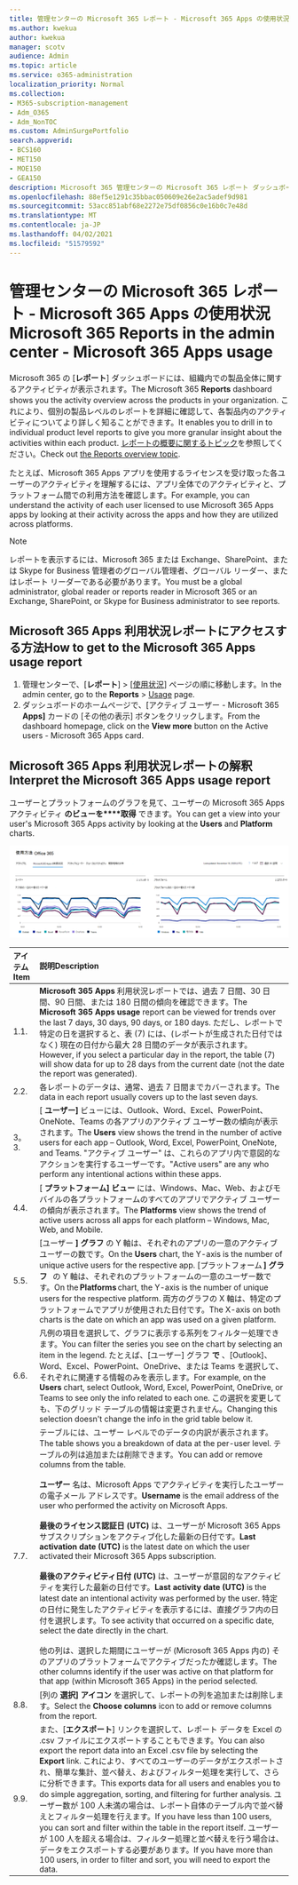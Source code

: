 ```yaml
---
title: 管理センターの Microsoft 365 レポート - Microsoft 365 Apps の使用状況
ms.author: kwekua
author: kwekua
manager: scotv
audience: Admin
ms.topic: article
ms.service: o365-administration
localization_priority: Normal
ms.collection:
- M365-subscription-management
- Adm_O365
- Adm_NonTOC
ms.custom: AdminSurgePortfolio
search.appverid:
- BCS160
- MET150
- MOE150
- GEA150
description: Microsoft 365 管理センターの Microsoft 365 レポート ダッシュボードを使用して、使用状況レポート用の Microsoft 365 アプリを取得する方法について説明します。
ms.openlocfilehash: 88ef5e1291c35bbac050609e26e2ac5adef9d981
ms.sourcegitcommit: 53acc851abf68e2272e75df0856c0e16b0c7e48d
ms.translationtype: MT
ms.contentlocale: ja-JP
ms.lasthandoff: 04/02/2021
ms.locfileid: "51579592"
---
```

# <a name="microsoft-365-reports-in-the-admin-center---microsoft-365-apps-usage"></a><span data-ttu-id="2e4b7-103">管理センターの Microsoft 365 レポート - Microsoft 365 Apps の使用状況</span><span class="sxs-lookup"><span data-stu-id="2e4b7-103">Microsoft 365 Reports in the admin center - Microsoft 365 Apps usage</span></span>

<span data-ttu-id="2e4b7-104">Microsoft 365 の [**レポート**] ダッシュボードには、組織内での製品全体に関するアクティビティが表示されます。</span><span class="sxs-lookup"><span data-stu-id="2e4b7-104">The Microsoft 365 **Reports** dashboard shows you the activity overview across the products in your organization.</span></span> <span data-ttu-id="2e4b7-105">これにより、個別の製品レベルのレポートを詳細に確認して、各製品内のアクティビティについてより詳しく知ることができます。</span><span class="sxs-lookup"><span data-stu-id="2e4b7-105">It enables you to drill in to individual product level reports to give you more granular insight about the activities within each product.</span></span> <span data-ttu-id="2e4b7-106">[レポートの概要に関するトピック](activity-reports.md)を参照してください。</span><span class="sxs-lookup"><span data-stu-id="2e4b7-106">Check out [the Reports overview topic](activity-reports.md).</span></span>

 <span data-ttu-id="2e4b7-107">たとえば、Microsoft 365 Apps アプリを使用するライセンスを受け取った各ユーザーのアクティビティを理解するには、アプリ全体でのアクティビティと、プラットフォーム間での利用方法を確認します。</span><span class="sxs-lookup"><span data-stu-id="2e4b7-107">For example, you can understand the activity of each user licensed to use Microsoft 365 Apps apps by looking at their activity across the apps and how they are utilized across platforms.</span></span>


 > [!NOTE]
 > <span data-ttu-id="2e4b7-108">レポートを表示するには、Microsoft 365 または Exchange、SharePoint、または Skype for Business 管理者のグローバル管理者、グローバル リーダー、またはレポート リーダーである必要があります。</span><span class="sxs-lookup"><span data-stu-id="2e4b7-108">You must be a global administrator, global reader or reports reader in Microsoft 365 or an Exchange, SharePoint, or Skype for Business administrator to see reports.</span></span>

## <a name="how-to-get-to-the-microsoft-365-apps-usage-report"></a><span data-ttu-id="2e4b7-109">Microsoft 365 Apps 利用状況レポートにアクセスする方法</span><span class="sxs-lookup"><span data-stu-id="2e4b7-109">How to get to the Microsoft 365 Apps usage report</span></span>

1. <span data-ttu-id="2e4b7-110">管理センターで、[**レポート**] \> [<a href="https://go.microsoft.com/fwlink/p/?linkid=2074756" target="_blank">使用状況</a>] ページの順に移動します。</span><span class="sxs-lookup"><span data-stu-id="2e4b7-110">In the admin center, go to the **Reports** \> <a href="https://go.microsoft.com/fwlink/p/?linkid=2074756" target="_blank">Usage</a> page.</span></span> 
2. <span data-ttu-id="2e4b7-111">ダッシュボードのホームページで、[アクティブ ユーザー - Microsoft 365 **Apps]** カードの [その他の表示] ボタンをクリックします。</span><span class="sxs-lookup"><span data-stu-id="2e4b7-111">From the dashboard homepage, click on the **View more** button on the Active users - Microsoft 365 Apps card.</span></span>

## <a name="interpret-the-microsoft-365-apps-usage-report"></a><span data-ttu-id="2e4b7-112">Microsoft 365 Apps 利用状況レポートの解釈</span><span class="sxs-lookup"><span data-stu-id="2e4b7-112">Interpret the Microsoft 365 Apps usage report</span></span>

<span data-ttu-id="2e4b7-113">ユーザーとプラットフォームのグラフを見て、ユーザーの Microsoft 365 Apps アクティビティ **のビューを\*\*\*\*取得** できます。</span><span class="sxs-lookup"><span data-stu-id="2e4b7-113">You can get a view into your user's Microsoft 365 Apps activity by looking at the **Users** and **Platform** charts.</span></span>

![Microsoft 365 Apps 利用状況レポート](../../media/0bcf67e6-a6e4-4109-a215-369f9f20ad84.png)

|<span data-ttu-id="2e4b7-115">アイテム</span><span class="sxs-lookup"><span data-stu-id="2e4b7-115">Item</span></span>|<span data-ttu-id="2e4b7-116">説明</span><span class="sxs-lookup"><span data-stu-id="2e4b7-116">Description</span></span>|
 |:-----|:-----|
 |<span data-ttu-id="2e4b7-117">1.</span><span class="sxs-lookup"><span data-stu-id="2e4b7-117">1.</span></span> <br/> |<span data-ttu-id="2e4b7-118">**Microsoft 365 Apps** 利用状況レポートでは、過去 7 日間、30 日間、90 日間、または 180 日間の傾向を確認できます。</span><span class="sxs-lookup"><span data-stu-id="2e4b7-118">The **Microsoft 365 Apps usage** report can be viewed for trends over the last 7 days, 30 days, 90 days, or 180 days.</span></span> <span data-ttu-id="2e4b7-119">ただし、レポートで特定の日を選択すると、表 (7) には、(レポートが生成された日付ではなく) 現在の日付から最大 28 日間のデータが表示されます。</span><span class="sxs-lookup"><span data-stu-id="2e4b7-119">However, if you select a particular day in the report, the table (7) will show data for up to 28 days from the current date (not the date the report was generated).</span></span> <br/> |
 |<span data-ttu-id="2e4b7-120">2.</span><span class="sxs-lookup"><span data-stu-id="2e4b7-120">2.</span></span> <br/> |<span data-ttu-id="2e4b7-121">各レポートのデータは、通常、過去 7 日間までカバーされます。</span><span class="sxs-lookup"><span data-stu-id="2e4b7-121">The data in each report usually covers up to the last seven days.</span></span> <br/> |
 |<span data-ttu-id="2e4b7-122">3。</span><span class="sxs-lookup"><span data-stu-id="2e4b7-122">3.</span></span> <br/> |<span data-ttu-id="2e4b7-123">[ **ユーザー]** ビューには、Outlook、Word、Excel、PowerPoint、OneNote、Teams の各アプリのアクティブ ユーザー数の傾向が表示されます。</span><span class="sxs-lookup"><span data-stu-id="2e4b7-123">The **Users** view shows the trend in the number of active users for each app – Outlook, Word, Excel, PowerPoint, OneNote, and Teams.</span></span> <span data-ttu-id="2e4b7-124">"アクティブ ユーザー" は、これらのアプリ内で意図的なアクションを実行するユーザーです。</span><span class="sxs-lookup"><span data-stu-id="2e4b7-124">"Active users" are any who perform any intentional actions within these apps.</span></span> <br/> |
 |<span data-ttu-id="2e4b7-125">4.</span><span class="sxs-lookup"><span data-stu-id="2e4b7-125">4.</span></span> <br/> |<span data-ttu-id="2e4b7-126">[ **プラットフォーム] ビュー** には、Windows、Mac、Web、およびモバイルの各プラットフォームのすべてのアプリでアクティブ ユーザーの傾向が表示されます。</span><span class="sxs-lookup"><span data-stu-id="2e4b7-126">The **Platforms** view shows the trend of active users across all apps for each platform – Windows, Mac, Web, and Mobile.</span></span> <br/> |
 |<span data-ttu-id="2e4b7-127">5.</span><span class="sxs-lookup"><span data-stu-id="2e4b7-127">5.</span></span><br/>|<span data-ttu-id="2e4b7-128">[ユーザー **] グラフ** の Y 軸は、それぞれのアプリの一意のアクティブ ユーザーの数です。</span><span class="sxs-lookup"><span data-stu-id="2e4b7-128">On the **Users** chart, the Y-axis is the number of unique active users for the respective app.</span></span> <span data-ttu-id="2e4b7-129">[プラットフォーム **] グラフ**   の Y 軸は、それぞれのプラットフォームの一意のユーザー数です。</span><span class="sxs-lookup"><span data-stu-id="2e4b7-129">On the **Platforms** chart, the Y-axis is the number of unique users for the respective platform.</span></span> <span data-ttu-id="2e4b7-130">両方のグラフの X 軸は、特定のプラットフォームでアプリが使用された日付です。</span><span class="sxs-lookup"><span data-stu-id="2e4b7-130">The X-axis on both charts is the date on which an app was used on a given platform.</span></span><br/>|
 <span data-ttu-id="2e4b7-131">6.</span><span class="sxs-lookup"><span data-stu-id="2e4b7-131">6.</span></span><br/>|<span data-ttu-id="2e4b7-132">凡例の項目を選択して、グラフに表示する系列をフィルター処理できます。</span><span class="sxs-lookup"><span data-stu-id="2e4b7-132">You can filter the series you see on the chart by selecting an item in the legend.</span></span> <span data-ttu-id="2e4b7-133">たとえば、[ユーザー] グラフ **で** 、[Outlook]、Word、Excel、PowerPoint、OneDrive、または Teams を選択して、それぞれに関連する情報のみを表示します。</span><span class="sxs-lookup"><span data-stu-id="2e4b7-133">For example, on the **Users** chart, select Outlook, Word, Excel, PowerPoint, OneDrive, or Teams to see only the info related to each one.</span></span> <span data-ttu-id="2e4b7-134">この選択を変更しても、下のグリッド テーブルの情報は変更されません。</span><span class="sxs-lookup"><span data-stu-id="2e4b7-134">Changing this selection doesn't change the info in the grid table below it.</span></span>|
 |<span data-ttu-id="2e4b7-135">7.</span><span class="sxs-lookup"><span data-stu-id="2e4b7-135">7.</span></span><br/>|<span data-ttu-id="2e4b7-136">テーブルには、ユーザー レベルでのデータの内訳が表示されます。</span><span class="sxs-lookup"><span data-stu-id="2e4b7-136">The table shows you a breakdown of data at the per-user level.</span></span> <span data-ttu-id="2e4b7-137">テーブルの列は追加または削除できます。</span><span class="sxs-lookup"><span data-stu-id="2e4b7-137">You can add or remove columns from the table.</span></span> <br/><br/><span data-ttu-id="2e4b7-138">**ユーザー** 名は、Microsoft Apps でアクティビティを実行したユーザーの電子メール アドレスです。</span><span class="sxs-lookup"><span data-stu-id="2e4b7-138">**Username** is the email address of the user who performed the activity on Microsoft Apps.</span></span><br><br/><span data-ttu-id="2e4b7-139">**最後のライセンス認証日 (UTC)** は、ユーザーが Microsoft 365 Apps サブスクリプションをアクティブ化した最新の日付です。</span><span class="sxs-lookup"><span data-stu-id="2e4b7-139">**Last activation date (UTC)** is the latest date on which the user activated their Microsoft 365 Apps subscription.</span></span><br/><br/><span data-ttu-id="2e4b7-140">**最後のアクティビティ日付 (UTC)** は、ユーザーが意図的なアクティビティを実行した最新の日付です。</span><span class="sxs-lookup"><span data-stu-id="2e4b7-140">**Last activity date (UTC)** is the latest date an intentional activity was performed by the user.</span></span> <span data-ttu-id="2e4b7-141">特定の日付に発生したアクティビティを表示するには、直接グラフ内の日付を選択します。</span><span class="sxs-lookup"><span data-stu-id="2e4b7-141">To see activity that occurred on a specific date, select the date directly in the chart.</span></span><br/><br/><span data-ttu-id="2e4b7-142">他の列は、選択した期間にユーザーが (Microsoft 365 Apps 内の) そのアプリのプラットフォームでアクティブだったか確認します。</span><span class="sxs-lookup"><span data-stu-id="2e4b7-142">The other columns identify if the user was active on that platform for that app (within Microsoft 365 Apps) in the period selected.</span></span> |
 |<span data-ttu-id="2e4b7-143">8.</span><span class="sxs-lookup"><span data-stu-id="2e4b7-143">8.</span></span><br/>|<span data-ttu-id="2e4b7-144">[列の **選択] アイコン** を選択して、レポートの列を追加または削除します。</span><span class="sxs-lookup"><span data-stu-id="2e4b7-144">Select the **Choose columns** icon to add or remove columns from the report.</span></span>|
 |<span data-ttu-id="2e4b7-145">9.</span><span class="sxs-lookup"><span data-stu-id="2e4b7-145">9.</span></span><br/>|<span data-ttu-id="2e4b7-146">また、[**エクスポート**] リンクを選択して、レポート データを Excel の .csv ファイルにエクスポートすることもできます。</span><span class="sxs-lookup"><span data-stu-id="2e4b7-146">You can also export the report data into an Excel .csv file by selecting the **Export** link.</span></span> <span data-ttu-id="2e4b7-147">これにより、すべてのユーザーのデータがエクスポートされ、簡単な集計、並べ替え、およびフィルター処理を実行して、さらに分析できます。</span><span class="sxs-lookup"><span data-stu-id="2e4b7-147">This exports data for all users and enables you to do simple aggregation, sorting, and filtering for further analysis.</span></span> <span data-ttu-id="2e4b7-148">ユーザー数が 100 人未満の場合は、レポート自体のテーブル内で並べ替えとフィルター処理を行えます。</span><span class="sxs-lookup"><span data-stu-id="2e4b7-148">If you have less than 100 users, you can sort and filter within the table in the report itself.</span></span> <span data-ttu-id="2e4b7-149">ユーザーが 100 人を超える場合は、フィルター処理と並べ替えを行う場合は、データをエクスポートする必要があります。</span><span class="sxs-lookup"><span data-stu-id="2e4b7-149">If you have more than 100 users, in order to filter and sort, you will need to export the data.</span></span>|
